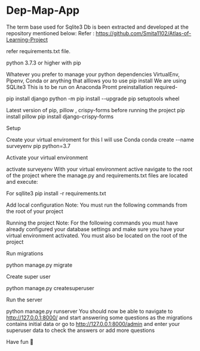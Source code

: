 # Dep-Map-App

The term base used for Sqlite3 Db is been extracted and developed at the repository mentioned below:
Refer : https://github.com/Smita1102/Atlas-of-Learning-Project

refer requirements.txt file. 

python 3.7.3 or higher with pip

Whatever you prefer to manage your python dependencies VirtualEnv, Pipenv, Conda or anything that alllows you to use pip install
We are using SQLite3
This is  to be run on Anaconda Promt
preinstallation required-

pip install django
python -m pip install --upgrade pip setuptools wheel

Latest version of pip, pillow , crispy-forms before running the project 
pip install pillow
pip install django-crispy-forms



Setup

Create your virtual enviroment for this I will use Conda 
conda create --name surveyenv pip python=3.7


Activate your virtual environment

activate surveyenv
With your virtual environment active navigate to the root of the project where the manage.py and requirements.txt files are located and execute:

For sqllite3
pip install -r requirements.txt

Add local configuration
Note: You must run the following commands from the root of your project




Running the project
Note: For the following commands you must have already configured your database settings and make sure you have your virtual environment activated. You must also be located on the root of the project

Run migrations

python manage.py migrate

Create super user

python manage.py createsuperuser

Run the server

python manage.py runserver
You should now be able to navigate to http://127.0.0.1:8000/ and start answering some questions as the migrations contains initial data or go to http://127.0.0.1:8000/admin and enter your superuser data to check the answers or add more questions




Have fun 🎉
